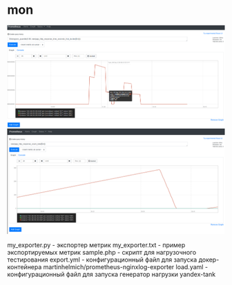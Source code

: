 # mon
![99й персентиль по времени ответа за 5 минут](screen1.png)
![Количество запросов по каждому коду ответа за 5 минут](screen2.png)

my_exporter.py - экспортер метрик
my_exporter.txt - пример экспортируемых метрик
sample.php - скрипт для нагрузочного тестирования
export.yml - конфигурационный файл для запуска докер-контейнера martinhelmich/prometheus-nginxlog-exporter 
load.yaml - конфигурационный файл для запуска генератор нагрузки yandex-tank



